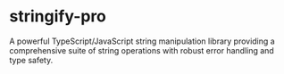 # stringify-pro
A powerful TypeScript/JavaScript string manipulation library providing a comprehensive suite of string operations with robust error handling and type safety.
